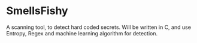 # SmellsFishy
A scanning tool, to detect hard coded secrets. Will be written in C, and use Entropy, Regex and machine learning algorithm for detection.

